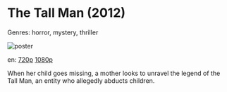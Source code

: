# The Tall Man (2012)

Genres: horror, mystery, thriller

![poster](http://image.tmdb.org/t/p/w500/1fc87E3ppCq6xBnZJ63Sa9FKRUd.jpg)

en:
  [720p](magnet:?xt=urn:btih:86B08F6E3BB13F1AB92B688EC0A58AB5F1DB7C9B&tr=udp://glotorrents.pw:6969/announce&tr=udp://tracker.opentrackr.org:1337/announce&tr=udp://torrent.gresille.org:80/announce&tr=udp://tracker.openbittorrent.com:80&tr=udp://tracker.coppersurfer.tk:6969&tr=udp://tracker.leechers-paradise.org:6969&tr=udp://p4p.arenabg.ch:1337&tr=udp://tracker.internetwarriors.net:1337)
  [1080p](magnet:?xt=urn:btih:C7198F7F245399E800477921E22EC65D71D4D341&tr=udp://glotorrents.pw:6969/announce&tr=udp://tracker.opentrackr.org:1337/announce&tr=udp://torrent.gresille.org:80/announce&tr=udp://tracker.openbittorrent.com:80&tr=udp://tracker.coppersurfer.tk:6969&tr=udp://tracker.leechers-paradise.org:6969&tr=udp://p4p.arenabg.ch:1337&tr=udp://tracker.internetwarriors.net:1337)
  


When her child goes missing, a mother looks to unravel the legend of the Tall Man, an entity who allegedly abducts children.